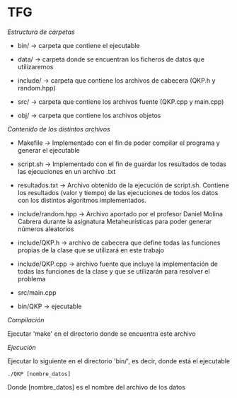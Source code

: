 # TFG
*Estructura de carpetas*

  - bin/ -> carpeta que contiene el ejecutable
	
  - data/ -> carpeta donde se encuentran los ficheros de datos que utilizaremos
	
  - include/ -> carpeta que contiene los archivos de cabecera (QKP.h y random.hpp)
	
  - src/ -> carpeta que contiene los archivos fuente (QKP.cpp y main.cpp)
	
  - obj/ -> carpeta que contiene los archivos objetos
	
*Contenido de los distintos archivos*

  - Makefile -> Implementado con el fin de poder compilar el programa y generar el ejecutable
  
  - script.sh -> Implementado con el fin de guardar los resultados de todas las ejecuciones en un archivo .txt
  
  - resultados.txt -> Archivo obtenido de la ejecución de script.sh. Contiene los resultados (valor y tiempo) de las ejecuciones de todos los datos con los distintos algoritmos implementados.
	
  - include/random.hpp -> Archivo aportado por el profesor Daniel Molina Cabrera durante la asignatura Metaheurísticas para poder generar números aleatorios
	
  - include/QKP.h -> archivo de cabecera que define todas las funciones propias de la clase que se utilizará en este trabajo
	
  - include/QKP.cpp -> archivo fuente que incluye la implementación de todas las funciones de la clase y que se utilizarán para resolver el problema
	
  - src/main.cpp
	
  - bin/QKP -> ejecutable

	
*Compilación*

Ejecutar 'make' en el directorio donde se encuentra este archivo
	
*Ejecución*

Ejecutar lo siguiente en el directorio 'bin/', es decir, donde está el ejecutable

	./QKP [nombre_datos]
	
 Donde [nombre_datos] es el nombre del archivo de los datos
